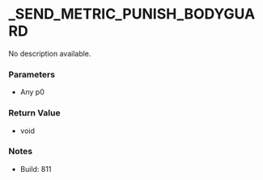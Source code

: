 # _SEND_METRIC_PUNISH_BODYGUARD

No description available.

### Parameters
* Any p0

### Return Value
* void

### Notes
* Build: 811

